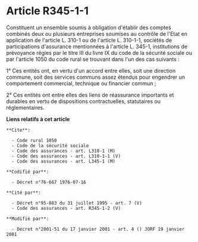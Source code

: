 # Article R345-1-1

Constituent un ensemble soumis à obligation d'établir des comptes combinés deux ou plusieurs entreprises soumises au contrôle
de l'Etat en application de l'article L. 310-1 ou de l'article L. 310-1-1, sociétés de participations d'assurance mentionnées
à l'article L. 345-1, institutions de prévoyance régies par le titre III du livre IX du code de la sécurité sociale ou par
l'article 1050 du code rural se trouvant dans l'un des cas suivants :

1° Ces entités ont, en vertu d'un accord entre elles, soit une direction commune, soit des services communs assez étendus
pour engendrer un comportement commercial, technique ou financier commun ;

2° Ces entités ont entre elles des liens de réassurance importants et durables en vertu de dispositions contractuelles,
statutaires ou réglementaires.

**Liens relatifs à cet article**

	**Cite**:

	  - Code rural 1050
	  - Code de la sécurité sociale
	  - Code des assurances - art. L310-1 (M)
	  - Code des assurances - art. L310-1-1 (V)
	  - Code des assurances - art. L345-1 (M)

	**Codifié par**:

	  - Décret n°76-667 1976-07-16

	**Cité par**:

	  - Décret n°95-883 du 31 juillet 1995 - art. 7 (V)
	  - Code des assurances - art. R345-1-2 (V)

	**Modifié par**:

	  - Décret n°2001-51 du 17 janvier 2001 - art. 4 () JORF 19 janvier 2001
